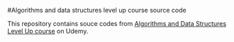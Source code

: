 #Algorithms and data structures level up course source code

This repository contains souce codes from [Algorithms and Data Structures Level Up course](https://www.udemy.com/course/cpp-data-structures-algorithms-levelup-prateek-narang) on Udemy.